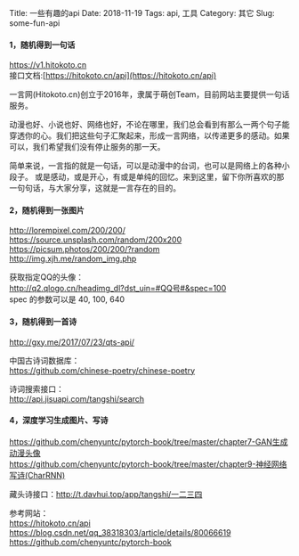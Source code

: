 Title: 一些有趣的api
Date: 2018-11-19
Tags: api, 工具
Category: 其它
Slug: some-fun-api

#### **1，随机得到一句话**
https://v1.hitokoto.cn  
接口文档:[https://hitokoto.cn/api](https://hitokoto.cn/api)

一言网(Hitokoto.cn)创立于2016年，隶属于萌创Team，目前网站主要提供一句话服务。

动漫也好、小说也好、网络也好，不论在哪里，我们总会看到有那么一两个句子能穿透你的心。我们把这些句子汇聚起来，形成一言网络，以传递更多的感动。如果可以，我们希望我们没有停止服务的那一天。

简单来说，一言指的就是一句话，可以是动漫中的台词，也可以是网络上的各种小段子。
或是感动，或是开心，有或是单纯的回忆。来到这里，留下你所喜欢的那一句句话，与大家分享，这就是一言存在的目的。

#### **2，随机得到一张图片**
http://lorempixel.com/200/200/  
https://source.unsplash.com/random/200x200    
https://picsum.photos/200/200/?random  
http://img.xjh.me/random_img.php  

获取指定QQ的头像：  
http://q2.qlogo.cn/headimg_dl?dst_uin=#QQ号#&spec=100  
spec 的参数可以是 40, 100, 640

#### **3，随机得到一首诗**
http://gxy.me/2017/07/23/qts-api/  

中国古诗词数据库：  
https://github.com/chinese-poetry/chinese-poetry  

诗词搜索接口：  
http://api.jisuapi.com/tangshi/search  

#### **4，深度学习生成图片、写诗**
https://github.com/chenyuntc/pytorch-book/tree/master/chapter7-GAN生成动漫头像  
https://github.com/chenyuntc/pytorch-book/tree/master/chapter9-神经网络写诗(CharRNN)  

藏头诗接口：http://t.davhui.top/app/tangshi/一二三四  

参考网站：  
https://hitokoto.cn/api  
https://blog.csdn.net/qq_38318303/article/details/80066619  
https://github.com/chenyuntc/pytorch-book
